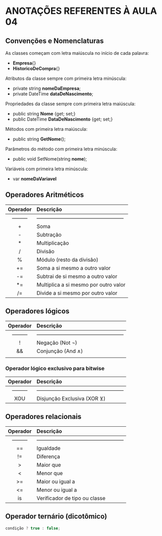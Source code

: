 # ANOTAÇÕES REFERENTES À AULA 04

## Convenções e Nomenclaturas

As classes começam com letra maiúscula no início de cada palavra:

* **Empresa**{}
* **HistoricoDeCompra**{}

Atributos da classe sempre com primeira letra minúscula:

* private string **nomeDaEmpresa**;
* private DateTime **dataDeNascimento**;

Propriedades da classe sempre com primeira letra maiúscula:

* public string **Nome** {get; set;}
* public DateTime **DataDeNascimento** {get; set;}

Métodos com primeira letra maiúscula:

* public string **GetNome**();

Parâmetros do método com primeira letra minúscula:

* public void SetNome(string **nome**);

Variáveis com primeira letra minúscula:

* var **nomeDaVariavel**

## Operadores Aritméticos

| Operador | Descrição |
|:---:|:---|
| ——— | ————————————————— |
| + | Soma |
| - | Subtração |
| * | Multiplicação |
| / | Divisão |
| % | Módulo (resto da divisão) |
| += | Soma a si mesmo a outro valor |
| -= | Subtrai de si mesmo a outro valor |
| *= | Multiplica a si mesmo por outro valor |
| /= | Divide a si mesmo por outro valor |

## Operadores lógicos

| Operador | Descrição |
|:---:|:---|
| ——— | ————————————————— |
| ! | Negação (Not ¬) |
| && | Conjunção (And ∧) |
| || | Disjunção (Or ∨) |

### Operador lógico exclusivo para bitwise

| Operador | Descrição |
|:---:|:---|
| ——— | ————————————————— |
| XOU | Disjunção Exclusiva (XOR ⊻) |

## Operadores relacionais

| Operador | Descrição |
|:---:|:---|
| ——— | ————————————————— |
| == | Igualdade |
| != | Diferença |
| > | Maior que |
| < | Menor que |
| >= | Maior ou igual a |
| <= | Menor ou igual a |
| is | Verificador de tipo ou classe |

## Operador ternário (dicotômico)

```csharp
condição ? true : false;
```
